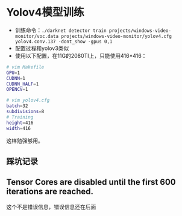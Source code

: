 # Yolov4模型训练

- 训练命令：`./darknet detector train projects/windows-video-monitor/voc.data projects/windows-video-monitor/yolov4.cfg yolov4.conv.137 -dont_show -gpus 0,1`
- 配置过程和yolov3类似
- 使用以下配置，在11G的2080TI上，只能使用416*416：

```sh
# vim Makefile
GPU=1
CUDNN=1
CUDNN_HALF=1
OPENCV=1

# vim yolov4.cfg
batch=32
subdivisions=8
# Training
height=416
width=416
```

这样勉强够用。


## 踩坑记录

## Tensor Cores are disabled until the first 600 iterations are reached.

这个不是错误信息，错误信息还在后面

